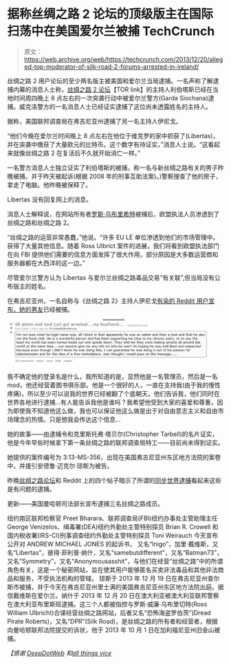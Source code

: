 # 据称丝绸之路 2 论坛的顶级版主在国际扫荡中在美国爱尔兰被捕 TechCrunch

> 原文：<https://web.archive.org/web/https://techcrunch.com/2013/12/20/alleged-top-moderator-of-silk-road-2-forums-arrested-in-ireland/>

丝绸之路 2 用户论坛的至少两名版主被美国和爱尔兰当局逮捕。一名声称了解逮捕内幕的消息人士称，[丝绸之路 2 论坛](https://web.archive.org/web/20221216090052/http://silkroad5v7dywlc.onion/)【TOR link】的主持人利伯塔斯已经在当地时间周四晚上 8 点左右的一次突袭行动中被爱尔兰警方(Garda Siochana)逮捕。威克洛警方的一名消息人士已经证实逮捕了这位尚未透露姓名的主持人。

据称，美国联邦调查局在弗吉尼亚州逮捕了另一名主持人伊尼戈。

“他们今晚在爱尔兰时间晚上 8 点左右在他位于维克罗的家中抓获了(Libertas)，并在突袭中缴获了大量欧元的比特币。这个数字有待证实，”消息人士说。“这看起来就像丝绸之路 2 在复活后不久就开始消亡一样。”

一名警方消息人士独立证实了利伯塔斯的被捕，称一名与新丝绸之路有关的男子昨晚被捕，并于昨天被起诉(根据 2008 年的刑事互助法案)。)警察搜查了他的房子，拿走了电脑。他昨晚被保释了。

Libertas 没有回复网上的消息。

消息人士解释说，在网站所有者[罗斯·乌布里希特](https://web.archive.org/web/20221216090052/https://techcrunch.com/2013/10/02/fbi-seize-deep-web-marketplace-silk-road-arrest-owner/)被捕后，欧盟执法人员渗透到了丝绸之路和丝绸之路 2。

“丝绸之路的运营非常愚蠢，”他说。“许多 EU LE 单位渗透到他们的市场管理中。获得了大量其他信息。随着 Ross Ulbrict 案件的进展，我们将看到欧盟执法部门在向 FBI 提供他们需要的信息方面发挥了很大作用，部分原因是大多数运营商和服务器都在大西洋的这一边。”

尽管爱尔兰警方认为 Libertas 与爱尔兰丝绸之路毒品交易“有关联”,但当局没有公布版主的姓名。

在弗吉尼亚州，一名自称与《丝绸之路 2》主持人伊尼戈[有染的 Reddit 用户宣布，她的男友](https://web.archive.org/web/20221216090052/http://www.reddit.com/r/SilkRoad/comments/1tb2yl/sr_admin_and_mod_just_got_arrestedmy_boyfriend/)已经被捕。

![princess](img/3444cb73c462d3f6034b34bdc09832f3.png)

我不确定他的登录名是什么，我所知道的是，显然他是一名管理员，然后是一名 mod，他还经营着图书俱乐部。他是一个很好的人，一直在支持我(由于我的慢性疼痛)，所以至少可以说我的世界已经被翻了个底朝天。他们告诉我，他们同时在世界各地进行逮捕…有人能告诉我他是谁吗？我希望他受到大家的喜爱和尊重，因为即使我不知道他这么做，我也可以保证他这么做是出于对自由意志主义和自由市场理念的热情。只是想我会传达这个信息…

她的故事——由逮捕令和克里斯托弗·塔贝尔(Christopher Tarbell)的名片证实，他是今年早些时候拿下第一条丝绸之路的联邦调查局特工——目前尚未得到证实。

她提供的案件编号为 3:13-MS-356，出现在美国弗吉尼亚州东区地方法院的案卷中，并援引安德鲁·迈克尔·琼斯为被告。

昨晚[丝绸之路论坛](https://web.archive.org/web/20221216090052/http://www.deepdotweb.com/2013/12/20/silk-road-administrator-inigo-busted/)和 Reddit 上的四个帖子暗示了所谓的[同步世界逮捕](https://web.archive.org/web/20221216090052/http://www.reddit.com/r/SilkRoad/comments/1tb881/synchronised_worldwide_arrests/)看起来这些是有问题的逮捕。

更新——美国曼哈顿司法部长宣布逮捕三名丝绸之路成员。

纽约南区联邦检察官 Preet Bharara、联邦调查局(FBI)纽约办事处主管助理主任 George Venizelos、缉毒署(DEA)纽约外勤处主管特别探员 Brian R. Crowell 和国内税收署(IRS-CI)刑事调查纽约外勤处主管特别探员 Toni Weirauch 今天宣布公开对 ANDREW MICHAEL JONES 的起诉书， 又名“Inigo”，加里·戴维斯，又名“Libertas”，彼得·菲利普·纳什，又名“samebutdifferent”，又名“Batman73”，又名“Symmetry”，又名“Anonymousasshit”，与他们在经营“丝绸之路”中的所谓角色有关，这是一个秘密网站，旨在使其用户能够匿名买卖非法毒品和其他非法商品和服务，不受执法机构的管辖。 琼斯于 2013 年 12 月 19 日在弗吉尼亚州查尔斯市被捕，并于今天在弗吉尼亚州里士满的美国弗吉尼亚州东区地方法院出庭。据信戴维斯在爱尔兰。纳什于 2013 年 12 月 20 日在澳大利亚被澳大利亚联邦警察在澳大利亚布里斯班逮捕。这三个人都被指控与罗斯·威廉·乌布里切特(Ross William Ulbricht)合谋经营丝绸之路网站，后者又名“恐怖海盗罗伯茨”(Dread Pirate Roberts)，又名“DPR”(Silk Road)，是丝绸之路的所有者和经营者，根据向曼哈顿联邦法院提交的诉状，他于 2013 年 10 月 1 日在加利福尼亚州旧金山被捕。

*【感谢 [DeepDotWeb](https://web.archive.org/web/20221216090052/http://www.deepdotweb.com/) 和[all things vice](https://web.archive.org/web/20221216090052/http://allthingsvice.com/)*